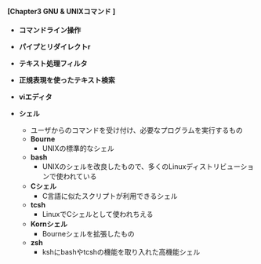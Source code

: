 ####    [Chapter3 GNU & UNIXコマンド ]
  - **コマンドライン操作**
  - **パイプとリダイレクトr**
  - **テキスト処理フィルタ**
  - **正規表現を使ったテキスト検索**
  - **viエディタ**

- **シェル**
  - ユーザからのコマンドを受け付け、必要なプログラムを実行するもの
  - **Bourne**
    - UNIXの標準的なシェル
  - **bash**
    - UNIXのシェルを改良したもので、多くのLinuxディストリビューションで使われている
  - **Cシェル**
    - C言語に似たスクリプトが利用できるシェル
  - **tcsh**
    - LinuxでCシェルとして使われちえる
  - **Kornシェル**
    - Bourneシェルを拡張したもの
  - **zsh**
    -  kshにbashやtcshの機能を取り入れた高機能シェル 
